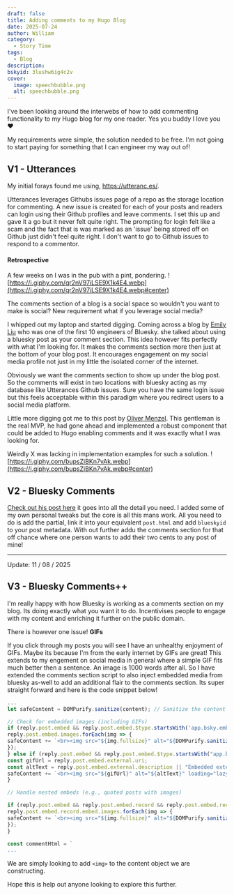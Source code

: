 ```yaml
---
draft: false
title: Adding comments to my Hugo Blog
date: 2025-07-24
author: William
category:
  - Story Time
tags:
  - Blog
description: 
bskyid: 3lushw6ig4c2v
cover:
  image: speechbubble.png
  alt: speechbubble.png
---
```

I've been looking around the interwebs of how to add commenting functionality to my Hugo blog for my one reader. Yes you buddy I love you ❤️

My requirements were simple, the solution needed to be free. I'm not going to start paying for something that I can engineer my way out of! 

## V1 - Utterances
My initial forays found me using, https://utteranc.es/.

Utterances leverages Githubs issues page of a repo as the storage location for commenting. A new issue is created for each of your posts and readers can login using their Github profiles and leave comments.
I set this up and gave it a go but it never felt quite right. The prompting for login felt like a scam and the fact that is was marked as an 'issue' being stored off on Github just didn't feel quite right.
I don't want to go to Github issues to respond to a commentor.

#### Retrospective
A few weeks on I was in the pub with a pint, pondering. 
![https://i.giphy.com/qr2nV97iLSE9X1k4E4.webp](https://i.giphy.com/qr2nV97iLSE9X1k4E4.webp#center)

The comments section of a blog is a social space so wouldn't you want to make is social? New requirement what if you leverage social media?

I whipped out my laptop and started digging. Coming across a blog by [Emily Liu](https://emilyliu.me/blog/comments) who was one of the first 10 engineers of Bluesky. she talked about using a bluesky post as your comment section. This idea however fits perfectly with what I'm looking for. It makes the comments section more then just at the bottom of your blog post. It encourages engagement on my social media profile not just in my little the isolated corner of the internet.

Obviously we want the comments section to show up under the blog post. So the comments will exist in two locations with bluesky acting as my database like Utterances Github issues. Sure you have the same login issue but this feels acceptable within this paradigm where you redirect users to a social media platform.

Little more digging got me to this post by [Oliver Menzel](https://www.menzel.it/post/2024/11/set-comments-experience-bluesky-posts/). This gentleman is the real MVP, he had gone ahead and implemented a robust component that could be added to Hugo enabling comments and it was exactly what I was looking for. 

Weirdly X was lacking in implementation examples for such a solution.
![https://i.giphy.com/bupsZiBKn7vAk.webp](https://i.giphy.com/bupsZiBKn7vAk.webp#center)

## V2 - Bluesky Comments
[Check out his post here](https://www.menzel.it/post/2024/11/set-comments-experience-bluesky-posts/) it goes into all the detail you need. I added some of my own personal tweaks but the core is all this mans work. All you need to do is add the partial, link it into your equivalent `post.html` and add `blueskyid` to your post metadata.
With out further addu the comments section for that off chance where one person wants to add their two cents to any post of mine!

---
Update: 11 / 08 / 2025
## V3 - Bluesky Comments++
I'm really happy with how Bluesky is working as a comments section on my blog. Its doing exactly what you want it to do. Incentivises people to engage with my content and enriching it further on the public domain. 

There is however one issue! **GIFs**

If you click through my posts you will see I have an unhealthy enjoyment of GIFs. Maybe its because I'm from the early internet by GIFs are great! This extends to my engement on social media in general where a simple GIF fits much better then a sentence. An image is 1000 words after all.
So I have extended the comments section script to also inject embedded media from bluesky as-well to add an additional flair to the comments section. Its super straight forward and here is the code snippet below!

```js
...
let safeContent = DOMPurify.sanitize(content); // Sanitize the content

// Check for embedded images (including GIFs)
if (reply.post.embed && reply.post.embed.$type.startsWith('app.bsky.embed.images')) {
reply.post.embed.images.forEach(img => {
safeContent += `<br><img src="${img.fullsize}" alt="${DOMPurify.sanitize(img.alt || '')}" class="comment-image">`;
}); 
} else if (reply.post.embed && reply.post.embed.$type.startsWith("app.bsky.embed.external")) {
const gifUrl = reply.post.embed.external.uri;
const altText = reply.post.embed.external.description || "Embedded external image";
safeContent += `<br><img src="${gifUrl}" alt="${altText}" loading="lazy" class="comment-embed-image" />`;
}

// Handle nested embeds (e.g., quoted posts with images)

if (reply.post.embed && reply.post.embed.record && reply.post.embed.record.embed && reply.post.embed.record.embed.images) {
reply.post.embed.record.embed.images.forEach(img => {
safeContent += `<br><img src="${img.fullsize}" alt="${DOMPurify.sanitize(img.alt || '')}" class="comment-image">`;
});
}

const commentHtml = `
...
```

We are simply looking to add `<img>` to the content object we are constructing. 

Hope this is help out anyone looking to explore this further.